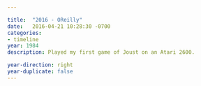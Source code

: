 ```yaml
---

title:  "2016 - OReilly"
date:   2016-04-21 10:28:30 -0700
categories:
- timeline
year: 1984
description: Played my first game of Joust on an Atari 2600.

year-direction: right
year-duplicate: false
---
```


